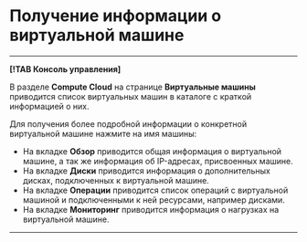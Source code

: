 # Получение информации о виртуальной машине

---

**[!TAB Консоль управления]**

В разделе **Compute Cloud** на странице **Виртуальные машины** приводится список виртуальных машин в каталоге с краткой информацией о них.

Для получения более подробной информации о конкретной виртуальной машине нажмите на имя машины:
- На вкладке **Обзор** приводится общая информация о виртуальной машине, а так же информация об IP-адресах, присвоенных машине.
- На вкладке **Диски** приводится информация о дополнительных дисках, подключенных к виртуальной машине.
- На вкладке **Операции** приводится список операций с виртуальной машиной и подключенными к ней ресурсами, например дисками.
- На вкладке **Мониторинг** приводится информация о нагрузках на виртуальной машине.

---